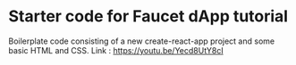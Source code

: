 # Starter code for Faucet dApp tutorial

Boilerplate code consisting of a new create-react-app project and some basic HTML and CSS.
Link : https://youtu.be/Yecd8UtY8cI
